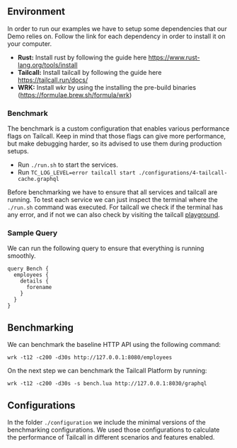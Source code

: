 ## Environment

In order to run our examples we have to setup some dependencies that our Demo relies on.
Follow the link for each dependency in order to install it on your computer.

- **Rust:** Install rust by following the guide here https://www.rust-lang.org/tools/install
- **Tailcall:** Install tailcall by following the guide here https://tailcall.run/docs/
- **WRK:** Install wkr by using the installing the pre-build binaries (https://formulae.brew.sh/formula/wrk)

### Benchmark

The benchmark is a custom configuration that enables various performance flags on Tailcall.
Keep in mind that those flags can give more performance, but make debugging harder, so its
advised to use them during production setups.

- Run `./run.sh` to start the services.
- Run `TC_LOG_LEVEL=error tailcall start ./configurations/4-tailcall-cache.graphql`

Before benchmarking we have to ensure that all services and tailcall are running.
To test each service we can just inspect the terminal where the `./run.sh` command
was executed. For tailcall we check if the terminal has any error, and if not we
can also check by visiting the tailcall [playground](https://tailcall.run/playground/?u=http://127.0.0.1:8030/graphql&utm_source=tailcall-debug&utm_medium=server).

### Sample Query

We can run the following query to ensure that everything is running smoothly.

```gql
query Bench {
  employees {
    details {
      forename
    }
  }
}
```

## Benchmarking

We can benchmark the baseline HTTP API using the following command:

```
wrk -t12 -c200 -d30s http://127.0.0.1:8080/employees
```

On the next step we can benchmark the Tailcall Platform by running:

```
wrk -t12 -c200 -d30s -s bench.lua http://127.0.0.1:8030/graphql
```

## Configurations

In the folder `./configuration` we include the minimal versions of the
benchmarking configurations. We used those configurations to calculate
the performance of Tailcall in different scenarios and features enabled.
